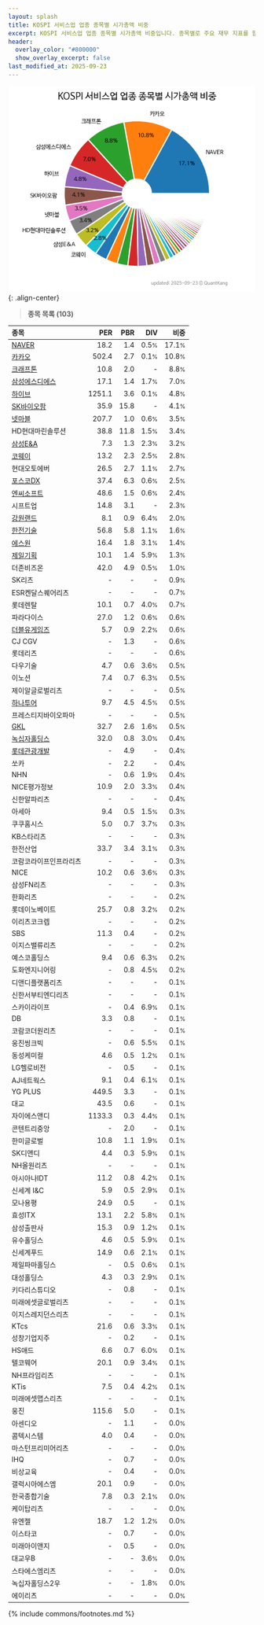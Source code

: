 ```yaml
---
layout: splash
title: KOSPI 서비스업 업종 종목별 시가총액 비중
excerpt: KOSPI 서비스업 업종 종목별 시가총액 비중입니다. 종목별로 주요 재무 지표를 함께 표시합니다.
header:
  overlay_color: "#800000"
  show_overlay_excerpt: false
last_modified_at: 2025-09-23
---
```



![KOSPI 서비스업 업종 종목별 시가총액 비중](/stats/sector/images/kospi_업종_서비스업_종목.png){: .align-center}


> **종목 목록 (103)**<a id="list"></a>

| **종목** | **PER** | **PBR** | **DIV** | **비중** |
| :------- | ------: | ------: | ------: | -------: |
| [NAVER](/035420/) | 18.2 | 1.4 | 0.5<small>%</small> | 17.1<small>%</small> |
| [카카오](/035720/) | 502.4 | 2.7 | 0.1<small>%</small> | 10.8<small>%</small> |
| [크래프톤](/259960/) | 10.8 | 2.0 | - | 8.8<small>%</small> |
| [삼성에스디에스](/018260/) | 17.1 | 1.4 | 1.7<small>%</small> | 7.0<small>%</small> |
| [하이브](/352820/) | 1251.1 | 3.6 | 0.1<small>%</small> | 4.8<small>%</small> |
| [SK바이오팜](/326030/) | 35.9 | 15.8 | - | 4.1<small>%</small> |
| [넷마블](/251270/) | 207.7 | 1.0 | 0.6<small>%</small> | 3.5<small>%</small> |
| HD현대마린솔루션 | 38.8 | 11.8 | 1.5<small>%</small> | 3.4<small>%</small> |
| [삼성E&A](/028050/) | 7.3 | 1.3 | 2.3<small>%</small> | 3.2<small>%</small> |
| [코웨이](/021240/) | 13.2 | 2.3 | 2.5<small>%</small> | 2.8<small>%</small> |
| 현대오토에버 | 26.5 | 2.7 | 1.1<small>%</small> | 2.7<small>%</small> |
| [포스코DX](/022100/) | 37.4 | 6.3 | 0.6<small>%</small> | 2.5<small>%</small> |
| [엔씨소프트](/036570/) | 48.6 | 1.5 | 0.6<small>%</small> | 2.4<small>%</small> |
| 시프트업 | 14.8 | 3.1 | - | 2.3<small>%</small> |
| [강원랜드](/035250/) | 8.1 | 0.9 | 6.4<small>%</small> | 2.0<small>%</small> |
| [한전기술](/052690/) | 56.8 | 5.8 | 1.1<small>%</small> | 1.6<small>%</small> |
| [에스원](/012750/) | 16.4 | 1.8 | 3.1<small>%</small> | 1.4<small>%</small> |
| [제일기획](/030000/) | 10.1 | 1.4 | 5.9<small>%</small> | 1.3<small>%</small> |
| 더존비즈온 | 42.0 | 4.9 | 0.5<small>%</small> | 1.0<small>%</small> |
| SK리츠 | - | - | - | 0.9<small>%</small> |
| ESR켄달스퀘어리츠 | - | - | - | 0.7<small>%</small> |
| 롯데렌탈 | 10.1 | 0.7 | 4.0<small>%</small> | 0.7<small>%</small> |
| 파라다이스 | 27.0 | 1.2 | 0.6<small>%</small> | 0.6<small>%</small> |
| [더블유게임즈](/192080/) | 5.7 | 0.9 | 2.2<small>%</small> | 0.6<small>%</small> |
| CJ CGV | - | 1.3 | - | 0.6<small>%</small> |
| 롯데리츠 | - | - | - | 0.6<small>%</small> |
| 다우기술 | 4.7 | 0.6 | 3.6<small>%</small> | 0.5<small>%</small> |
| 이노션 | 7.4 | 0.7 | 6.3<small>%</small> | 0.5<small>%</small> |
| 제이알글로벌리츠 | - | - | - | 0.5<small>%</small> |
| [하나투어](/039130/) | 9.7 | 4.5 | 4.5<small>%</small> | 0.5<small>%</small> |
| 프레스티지바이오파마 | - | - | - | 0.5<small>%</small> |
| [GKL](/114090/) | 32.7 | 2.6 | 1.6<small>%</small> | 0.5<small>%</small> |
| [녹십자홀딩스](/005250/) | 32.0 | 0.8 | 3.0<small>%</small> | 0.4<small>%</small> |
| [롯데관광개발](/032350/) | - | 4.9 | - | 0.4<small>%</small> |
| 쏘카 | - | 2.2 | - | 0.4<small>%</small> |
| NHN | - | 0.6 | 1.9<small>%</small> | 0.4<small>%</small> |
| NICE평가정보 | 10.9 | 2.0 | 3.3<small>%</small> | 0.4<small>%</small> |
| 신한알파리츠 | - | - | - | 0.4<small>%</small> |
| 아세아 | 9.4 | 0.5 | 1.5<small>%</small> | 0.3<small>%</small> |
| 쿠쿠홈시스 | 5.0 | 0.7 | 3.7<small>%</small> | 0.3<small>%</small> |
| KB스타리츠 | - | - | - | 0.3<small>%</small> |
| 한전산업 | 33.7 | 3.4 | 3.1<small>%</small> | 0.3<small>%</small> |
| 코람코라이프인프라리츠 | - | - | - | 0.3<small>%</small> |
| NICE | 10.2 | 0.6 | 3.6<small>%</small> | 0.3<small>%</small> |
| 삼성FN리츠 | - | - | - | 0.3<small>%</small> |
| 한화리츠 | - | - | - | 0.2<small>%</small> |
| 롯데이노베이트 | 25.7 | 0.8 | 3.2<small>%</small> | 0.2<small>%</small> |
| 이리츠코크렙 | - | - | - | 0.2<small>%</small> |
| SBS | 11.3 | 0.4 | - | 0.2<small>%</small> |
| 이지스밸류리츠 | - | - | - | 0.2<small>%</small> |
| 예스코홀딩스 | 9.4 | 0.6 | 6.3<small>%</small> | 0.2<small>%</small> |
| 도화엔지니어링 | - | 0.8 | 4.5<small>%</small> | 0.2<small>%</small> |
| 디앤디플랫폼리츠 | - | - | - | 0.1<small>%</small> |
| 신한서부티엔디리츠 | - | - | - | 0.1<small>%</small> |
| 스카이라이프 | - | 0.4 | 6.9<small>%</small> | 0.1<small>%</small> |
| DB | 3.3 | 0.8 | - | 0.1<small>%</small> |
| 코람코더원리츠 | - | - | - | 0.1<small>%</small> |
| 웅진씽크빅 | - | 0.6 | 5.5<small>%</small> | 0.1<small>%</small> |
| 동성케미컬 | 4.6 | 0.5 | 1.2<small>%</small> | 0.1<small>%</small> |
| LG헬로비전 | - | 0.5 | - | 0.1<small>%</small> |
| AJ네트웍스 | 9.1 | 0.4 | 6.1<small>%</small> | 0.1<small>%</small> |
| YG PLUS | 449.5 | 3.3 | - | 0.1<small>%</small> |
| 대교 | 43.5 | 0.6 | - | 0.1<small>%</small> |
| 자이에스앤디 | 1133.3 | 0.3 | 4.4<small>%</small> | 0.1<small>%</small> |
| 콘텐트리중앙 | - | 2.0 | - | 0.1<small>%</small> |
| 한미글로벌 | 10.8 | 1.1 | 1.9<small>%</small> | 0.1<small>%</small> |
| SK디앤디 | 4.4 | 0.3 | 5.9<small>%</small> | 0.1<small>%</small> |
| NH올원리츠 | - | - | - | 0.1<small>%</small> |
| 아시아나IDT | 11.2 | 0.8 | 4.2<small>%</small> | 0.1<small>%</small> |
| 신세계 I&C | 5.9 | 0.5 | 2.9<small>%</small> | 0.1<small>%</small> |
| 모나용평 | 24.9 | 0.5 | - | 0.1<small>%</small> |
| 효성ITX | 13.1 | 2.2 | 5.8<small>%</small> | 0.1<small>%</small> |
| 삼성출판사 | 15.3 | 0.9 | 1.2<small>%</small> | 0.1<small>%</small> |
| 유수홀딩스 | 4.6 | 0.5 | 5.9<small>%</small> | 0.1<small>%</small> |
| 신세계푸드 | 14.9 | 0.6 | 2.1<small>%</small> | 0.1<small>%</small> |
| 제일파마홀딩스 | - | 0.5 | 0.6<small>%</small> | 0.1<small>%</small> |
| 대성홀딩스 | 4.3 | 0.3 | 2.9<small>%</small> | 0.1<small>%</small> |
| 키다리스튜디오 | - | 0.8 | - | 0.1<small>%</small> |
| 미래에셋글로벌리츠 | - | - | - | 0.1<small>%</small> |
| 이지스레지던스리츠 | - | - | - | 0.1<small>%</small> |
| KTcs | 21.6 | 0.6 | 3.3<small>%</small> | 0.1<small>%</small> |
| 성창기업지주 | - | 0.2 | - | 0.1<small>%</small> |
| HS애드 | 6.6 | 0.7 | 6.0<small>%</small> | 0.1<small>%</small> |
| 텔코웨어 | 20.1 | 0.9 | 3.4<small>%</small> | 0.1<small>%</small> |
| NH프라임리츠 | - | - | - | 0.1<small>%</small> |
| KTis | 7.5 | 0.4 | 4.2<small>%</small> | 0.1<small>%</small> |
| 미래에셋맵스리츠 | - | - | - | 0.1<small>%</small> |
| 웅진 | 115.6 | 5.0 | - | 0.1<small>%</small> |
| 아센디오 | - | 1.1 | - | 0.0<small>%</small> |
| 콤텍시스템 | 4.0 | 0.4 | - | 0.0<small>%</small> |
| 마스턴프리미어리츠 | - | - | - | 0.0<small>%</small> |
| IHQ | - | 0.7 | - | 0.0<small>%</small> |
| 비상교육 | - | 0.4 | - | 0.0<small>%</small> |
| 갤럭시아에스엠 | 20.1 | 0.9 | - | 0.0<small>%</small> |
| 한국종합기술 | 7.8 | 0.3 | 2.1<small>%</small> | 0.0<small>%</small> |
| 케이탑리츠 | - | - | - | 0.0<small>%</small> |
| 유엔젤 | 18.7 | 1.2 | 1.2<small>%</small> | 0.0<small>%</small> |
| 이스타코 | - | 0.7 | - | 0.0<small>%</small> |
| 미래아이앤지 | - | 0.5 | - | 0.0<small>%</small> |
| 대교우B | - | - | 3.6<small>%</small> | 0.0<small>%</small> |
| 스타에스엠리츠 | - | - | - | 0.0<small>%</small> |
| 녹십자홀딩스2우 | - | - | 1.8<small>%</small> | 0.0<small>%</small> |
| 에이리츠 | - | - | - | 0.0<small>%</small> |

{% include commons/footnotes.md %}